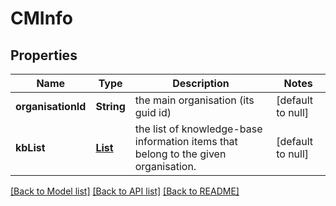 # CMInfo
## Properties

| Name | Type | Description | Notes |
|------------ | ------------- | ------------- | -------------|
| **organisationId** | **String** | the main organisation (its guid id) | [default to null] |
| **kbList** | [**List**](CMKnowledgeBaseInfo.md) | the list of knowledge-base information items that belong to the given organisation. | [default to null] |

[[Back to Model list]](../README.md#documentation-for-models) [[Back to API list]](../README.md#documentation-for-api-endpoints) [[Back to README]](../README.md)

